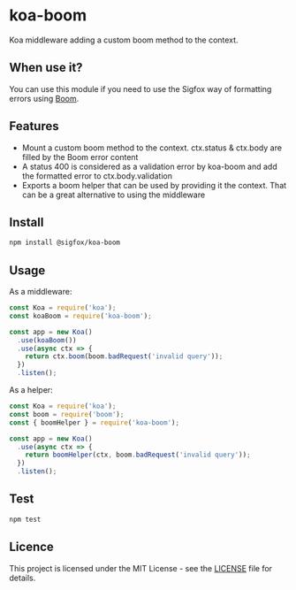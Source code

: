 # koa-boom

Koa middleware adding a custom boom method to the context.

## When use it?

You can use this module if you need to use the Sigfox way of formatting errors using [Boom](https://www.npmjs.com/package/boom).

## Features

- Mount a custom boom method to the context. ctx.status & ctx.body are filled by the Boom error content
- A status 400 is considered as a validation error by koa-boom and add the formatted error to ctx.body.validation
- Exports a boom helper that can be used by providing it the context. That can be a great alternative to using the middleware

## Install

```bash
npm install @sigfox/koa-boom
```

## Usage

As a middleware:

```javascript
const Koa = require('koa');
const koaBoom = require('koa-boom');

const app = new Koa()
  .use(koaBoom())
  .use(async ctx => {
    return ctx.boom(boom.badRequest('invalid query'));
  })
  .listen();
```

As a helper:

```javascript
const Koa = require('koa');
const boom = require('boom');
const { boomHelper } = require('koa-boom');

const app = new Koa()
  .use(async ctx => {
    return boomHelper(ctx, boom.badRequest('invalid query'));
  })
  .listen();
```

## Test

```bash
npm test
```

## Licence

This project is licensed under the MIT License - see the [LICENSE](https://gitlab.partners.sigfox.com/sigfox/flive-app/blob/master/LICENSE) file for details.
